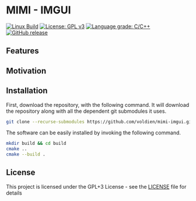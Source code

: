 # MIMI - IMGUI

[![Linux Build](https://github.com/voldien/mimi-imgui/actions/workflows/linux-build.yml/badge.svg)](https://github.com/voldien/mimi-imgui/actions/workflows/linux-build.yml)
[![License: GPL v3](https://img.shields.io/badge/License-GPLv3-blue.svg)](https://www.gnu.org/licenses/gpl-3.0)
[![Language grade: C/C++](https://img.shields.io/lgtm/grade/cpp/g/voldien/mimi-imgui.svg?logo=lgtm&logoWidth=18)](https://lgtm.com/projects/g/voldien/mimi-imgui/context:cpp)
[![GitHub release](https://img.shields.io/github/release/voldien/mimi-imgui.svg)](https://github.com/voldien/mimi-imgui/releases)

## Features

## Motivation


## Installation

First, download the repository, with the following command. It will download the repository along with all the dependent git submodules it uses.

```bash
git clone --recurse-submodules https://github.com/voldien/mimi-imgui.git
```

The software can be easily installed by invoking the following command.

```bash
mkdir build && cd build
cmake ..
cmake --build .
```

## License

This project is licensed under the GPL+3 License - see the [LICENSE](LICENSE) file for details
